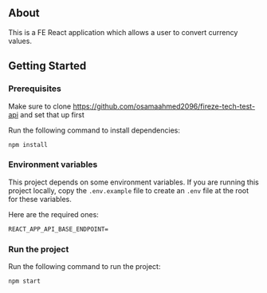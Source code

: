 ## About

This is a FE React application which allows a user to convert currency values.

## Getting Started

### Prerequisites

Make sure to clone https://github.com/osamaahmed2096/fireze-tech-test-api and set that up first

Run the following command to install dependencies:

```shell
npm install
```

### Environment variables

This project depends on some environment variables.
If you are running this project locally, copy the `.env.example` file to create an `.env` file at the root for these variables.

Here are the required ones:

```
REACT_APP_API_BASE_ENDPOINT=
```

### Run the project

Run the following command to run the project:

```shell
npm start
```